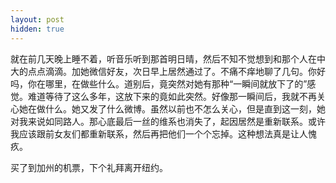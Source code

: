 ```yaml
---
layout: post
hidden: true
---
```

就在前几天晚上睡不着，听音乐听到那首明日晴，然后不知不觉想到和那个人在中大的点点滴滴。加她微信好友，次日早上居然通过了。不痛不痒地聊了几句。你好吗，你在哪里，在做些什么。道别后，竟突然对她有那种“一瞬间就放下了的”感觉。难道等待了这么多年，这放下来的竟如此突然。好像那一瞬间后，我就不再关心她在做什么。她又发了什么微博。虽然以前也不怎么关心，但是直到这一刻，她对我来说如同路人。那心底最后一丝的维系也消失了，起因居然是重新联系。或许我应该跟前女友们都重新联系，然后再把他们一个个忘掉。这种想法真是让人愧疚。

买了到加州的机票，下个礼拜离开纽约。